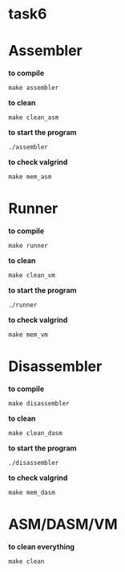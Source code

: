 # task6
# Assembler
**to compile** 
```
make assembler
```
**to clean** 
```
make clean_asm
```
**to start the program**
```
./assembler
```
**to check valgrind**
```
make mem_asm
```
# Runner
**to compile** 
```
make runner
```
**to clean** 
```
make clean_vm
```
**to start the program**
```
./runner
```
**to check valgrind**
```
make mem_vm
```
# Disassembler
**to compile** 
```
make disassembler
```
**to clean** 
```
make clean_dasm
```
**to start the program**
```
./disassembler
```
**to check valgrind**
```
make mem_dasm
```
# ASM/DASM/VM
**to clean everything**
```
make clean
```
